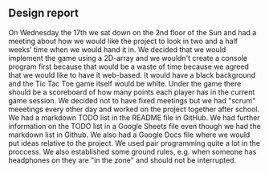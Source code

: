 ## Design report

On Wednesday the 17th we sat down on the 2nd floor of the Sun and had a meeting about how we would like the project to look in two and a half weeks’ time when we would hand it in.
We decided that we would implement the game using a 2D-array and we wouldn't create a console program first because that would be a waste of time because we agreed that we would like to have it web-based. It would have a black background and the Tic Tac Toe game itself would be white. Under the game there should be a scoreboard of how many points each player has in the current game session. 
We decided not to have fixed meetings but we had "scrum" meeetings every other day and worked on the project together after school.
We had a markdown TODO list in the README file in GitHub. We had further information on the TODO list in a Google Sheets file even though we had the markdown list in Github. We also had a Google Docs file where we would put ideas relative to the project.
We used pair programming quite a lot in the proccess.
We also established some ground rules, e.g. when someone has headphones on they are "in the zone" and should not be interrupted.
